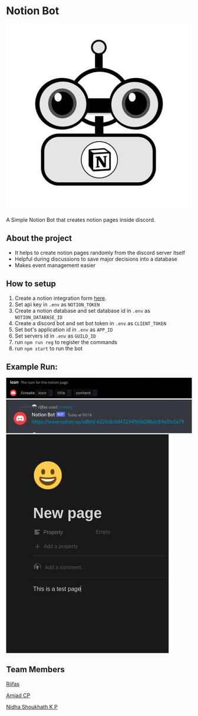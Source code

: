 # Notion Bot

![logo](previews/logo.png)

A Simple Notion Bot that creates notion pages inside discord.

## About the project

* It helps to create notion pages randomly from the discord server itself 
* Helpful during discussions to save major decisions into a database
* Makes event management easier 

## How to setup

1. Create a notion integration form [here](https://www.notion.so/my-integrations).
2. Set api key in `.env` as `NOTION_TOKEN`
3. Create a notion database and set database id in `.env` as `NOTION_DATABASE_ID`
4. Create a discord bot and set bot token in `.env` as `CLIENT_TOKEN`
5. Set bot's application id in `.env` as `APP_ID`
6. Set servers id in `.env` as `GUILD_ID`
7. run `npm run reg` to register the commands
8. run `npm start` to run the bot

## Example Run:
![3](previews/3.png)
![1](previews/1.png)
![2](previews/2.png)

## Team Members

[Rijfas](https://github.com/rijfas)

[Amjad CP](https://github.com/amjadcp)

[Nidha Shoukhath K P](https://github.com/nidhashoukhath)

